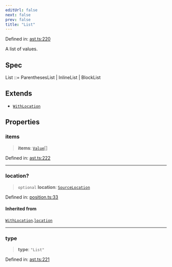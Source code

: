 ```yaml
---
editUrl: false
next: false
prev: false
title: "List"
---
```


Defined in: [ast.ts:220](https://github.com/rcs-agents/rcs-lang/blob/89258eb41dbc7637c8bdc8bfc04b38ebfa30409c/packages/ast/src/ast.ts#L220)

A list of values.

## Spec

List ::= ParenthesesList | InlineList | BlockList

## Extends

- [`WithLocation`](/api/ast/interfaces/withlocation/)

## Properties

### items

> **items**: [`Value`](/api/ast/type-aliases/value/)[]

Defined in: [ast.ts:222](https://github.com/rcs-agents/rcs-lang/blob/89258eb41dbc7637c8bdc8bfc04b38ebfa30409c/packages/ast/src/ast.ts#L222)

***

### location?

> `optional` **location**: [`SourceLocation`](/api/ast/interfaces/sourcelocation/)

Defined in: [position.ts:33](https://github.com/rcs-agents/rcs-lang/blob/89258eb41dbc7637c8bdc8bfc04b38ebfa30409c/packages/ast/src/position.ts#L33)

#### Inherited from

[`WithLocation`](/api/ast/interfaces/withlocation/).[`location`](/api/ast/interfaces/withlocation/#location)

***

### type

> **type**: `"List"`

Defined in: [ast.ts:221](https://github.com/rcs-agents/rcs-lang/blob/89258eb41dbc7637c8bdc8bfc04b38ebfa30409c/packages/ast/src/ast.ts#L221)
